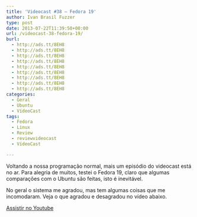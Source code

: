 ```yaml
---
title: 'Videocast #38 – Fedora 19'
author: Ivan Brasil Fuzzer
type: post
date: 2013-07-22T11:39:50+00:00
url: /videocast-38-fedora-19/
burl:
  - http://ads.tt/8EH8
  - http://ads.tt/8EH8
  - http://ads.tt/8EH8
  - http://ads.tt/8EH8
  - http://ads.tt/8EH8
  - http://ads.tt/8EH8
  - http://ads.tt/8EH8
  - http://ads.tt/8EH8
  - http://ads.tt/8EH8
categories:
  - Geral
  - Ubuntu
  - VídeoCast
tags:
  - Fedora
  - Linux
  - Review
  - reviewvideocast
  - VídeoCast

---
```

Voltando a nossa programação normal, mais um episódio do videocast está no ar. Para alegria de muitos, testei o Fedora 19, claro que algumas comparações com o Ubuntu são feitas, isto é inevitável.

No geral o sistema me agradou, mas tem algumas coisas que me incomodaram. Veja o que agradou e desagradou no vídeo abaixo.

<div class="video">
</div>

<p class="button">
  <a href="http://www.youtube.com/embed/BbaoF_o5IwM" target="_blank" rel="nofollow">Assistir no Youtube</a>
</p>